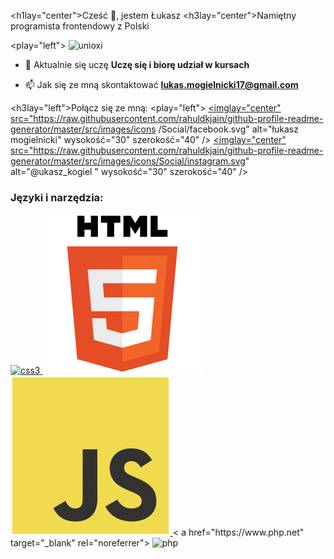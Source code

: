 <h1lay="center">Cześć 👋, jestem Łukasz</h1>
<h3lay="center">Namiętny programista frontendowy z Polski</h3>

<play="left"> <img src=" https://komarev.com/ghpvc/?username=unioxi&label=Profile%20views&color=0e75b6&style=flat" alt="unioxi" /> </p>

- 🌱 Aktualnie się uczę **Uczę się i biorę udział w kursach**

- 📫 Jak się ze mną skontaktować **lukas.mogielnicki17@gmail.com**

<h3lay="left">Połącz się ze mną:</h3>
<play="left">
<a href="https:// fb.com/łukasz mogielnicki" target="blank"><imglay="center" src="https://raw.githubusercontent.com/rahuldkjain/github-profile-readme-generator/master/src/images/icons /Social/facebook.svg" alt="łukasz mogielnicki" wysokość="30" szerokość="40" /></a>
<a href="https://instagram.com/@ukasz_kogiel" target="blank" ><imglay="center" src="https://raw.githubusercontent.com/rahuldkjain/github-profile-readme-generator/master/src/images/icons/Social/instagram.svg" alt="@ukasz_kogiel " wysokość="30" szerokość="40" /></a>
</p>

<h3 wyrównaj="left">Języki i narzędzia:</h3>
<p wyrównanie="left"> <a href=" https://www.w3schools.com/css/" target="_blank" rel="noreferrer"> <img src="https://raw.githubusercontent.com/devicons/devicon/master/icons/css3/css3 -original-wordmark.svg" alt="css3" szerokość="40" wysokość="40"/> </a> <a href="https://www.w3.org/html/" target="_blank " rel="noreferrer"> <img src="https://raw.githubusercontent.com/devicons/devicon/master/icons/html5/html5-original-wordmark.svg" alt="html5" szerokość="40" wysokość="40"/> </a> <a href="https://developer.mozilla.org/en-US/docs/Web/JavaScript" target="_blank" rel="noreferrer"> <img src ="https://raw.githubusercontent.com/devicons/devicon/master/icons/javascript/javascript-original.svg" alt="javascript" szerokość="40" wysokość="40"/> </a> < a href="https://www.php.net" target="_blank" rel="noreferrer"> <img src="https://raw.githubusercontent.com/devicons/devicon/master/icons/php/ php-original.svg" alt="php" szerokość="40" wysokość="40"/> </a> </p>

<p><imglay="center" src="https://github- readme-stats.vercel.app/api/top-langs?username=unioxi&show_icons=true&locale=en&layout=compact" alt="unioxi" /></p>
